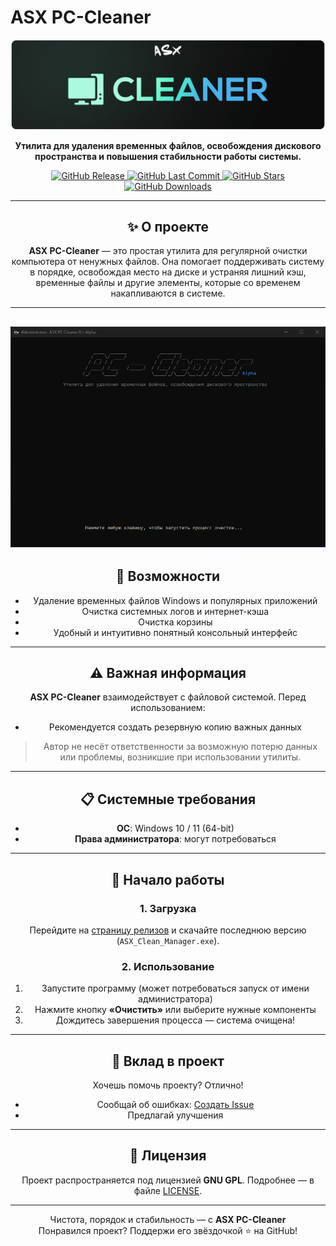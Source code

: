 # ASX PC-Cleaner

<div align="center">
  <a href="https://github.com/ALFiX01/ASX-PC-Cleaner">
    <img src="https://github.com/ALFiX01/ASX-PC-Cleaner/blob/main/image/design.png?raw=true" alt="ASX Hub Logo Banner" >
  </a>

  <br />

  <p><strong>Утилита для удаления временных файлов, освобождения дискового пространства и повышения стабильности работы системы.</strong></p>

<p>
    <a href="https://github.com/ALFiX01/ASX-PC-Cleaner/releases/latest">
      <img src="https://img.shields.io/github/v/release/ALFiX01/ASX-PC-Cleaner?style=plastic" alt="GitHub Release">
    </a>
    <a href="https://github.com/ALFiX01/ASX-PC-Cleaner/commits/main">
      <img src="https://img.shields.io/github/last-commit/ALFiX01/ASX-PC-Cleaner?style=plastic" alt="GitHub Last Commit">
    </a>
    <a href="https://github.com/ALFiX01/ASX-PC-Cleaner/stargazers">
      <img src="https://img.shields.io/github/stars/ALFiX01/ASX-PC-Cleaner?style=plastic" alt="GitHub Stars">
    </a>
    <a href="https://github.com/ALFiX01/GoodbyeZapret/releases">
      <img src="https://img.shields.io/github/downloads/ALFiX01/ASX-PC-Cleaner?style=plastic" alt="GitHub Downloads">
    </a>
  </p>

---

## ✨ О проекте

**ASX PC-Cleaner** — это простая утилита для регулярной очистки компьютера от ненужных файлов. Она помогает поддерживать систему в порядке, освобождая место на диске и устраняя лишний кэш, временные файлы и другие элементы, которые со временем накапливаются в системе.

---
![Скриншот главного меню](https://github.com/ALFiX01/ASX-PC-Cleaner/blob/main/image/MainMenu.png)
---

## 🔧 Возможности

- Удаление временных файлов Windows и популярных приложений
- Очистка системных логов и интернет-кэша
- Очистка корзины
- Удобный и интуитивно понятный консольный интерфейс

---

## ⚠️ Важная информация

**ASX PC-Cleaner** взаимодействует с файловой системой. Перед использованием:

- Рекомендуется создать резервную копию важных данных

> Автор не несёт ответственности за возможную потерю данных или проблемы, возникшие при использовании утилиты.

---

## 📋 Системные требования

- **ОС**: Windows 10 / 11 (64-bit)
- **Права администратора**: могут потребоваться

---

## 🚀 Начало работы

### 1. Загрузка

Перейдите на [страницу релизов](https://github.com/ALFiX01/ASX_Clean_Manager/releases/latest) и скачайте последнюю версию (`ASX_Clean_Manager.exe`).

### 2. Использование

1. Запустите программу (может потребоваться запуск от имени администратора)
2. Нажмите кнопку **«Очистить»** или выберите нужные компоненты
3. Дождитесь завершения процесса — система очищена!

---

## 🤝 Вклад в проект

Хочешь помочь проекту? Отлично!

- Сообщай об ошибках: [Создать Issue](https://github.com/ALFiX01/ASX_Clean_Manager/issues)
- Предлагай улучшения

---

## 📜 Лицензия

Проект распространяется под лицензией **GNU GPL**. Подробнее — в файле [LICENSE](https://github.com/ALFiX01/ASX_Clean_Manager/blob/main/LICENSE).

---

<div align="center">
  Чистота, порядок и стабильность — с <strong>ASX PC-Cleaner</strong>  
<div align="center">
  Понравился проект? Поддержи его звёздочкой ⭐ на GitHub!
</div>
